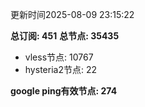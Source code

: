 更新时间2025-08-09 23:15:22

**总订阅: 451**
**总节点: 35435**
- vless节点: 10767
- hysteria2节点: 22

**google ping有效节点: 274**
